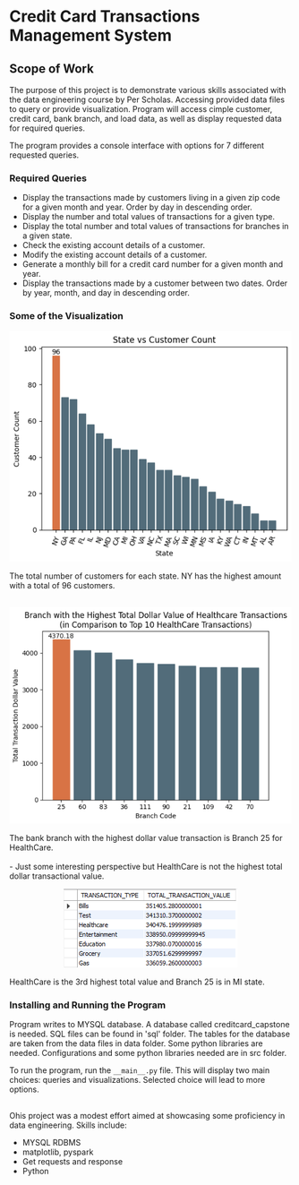# Credit Card Transactions Management System

## Scope of Work
The purpose of this project is to demonstrate various skills associated with the data engineering course by Per Scholas. Accessing provided data files to query or provide visualization. Program will access cimple customer, credit card, bank branch, and load data, as well as display requested data for required queries.

The program provides a console interface with options for 7 different requested queries. 

### Required Queries
- Display the transactions made by customers living in a given zip code for a given month and year. Order by day in descending order.
- Display the number and total values of transactions for a given type.
- Display the total number and total values of transactions for branches in a given state.
- Check the existing account details of a customer.
- Modify the existing account details of a customer.
- Generate a monthly bill for a credit card number for a given month and year.
- Display the transactions made by a customer between two dates. Order by year, month, and day in descending order.

### Some of the Visualization
<p align="center"><img src="./img/Req3_2.PNG"/></p>
The total number of customers for each state. NY has the highest amount with a total of 96 customers.<br><br>
<p align="center"><img src="./img/Req5_4.PNG"/></p>
The bank branch with the highest dollar value transaction is Branch 25 for HealthCare.<br><br>
- Just some interesting perspective but HealthCare is not the highest total dollar transactional value.
<p align="center"><img src="./img/TypeCompare.PNG"/></p>
HealthCare is the 3rd highest total value and Branch 25 is in MI state.

### Installing and Running the Program
Program writes to MYSQL database. A database called creditcard_capstone is needed. SQL files can be found in 'sql' folder. The tables for the database are taken from the data files in data folder. Some python libraries are needed. Configurations and some python libraries needed are in src folder.

To run the program, run the `__main__.py` file. This will display two main choices: queries and visualizations. Selected choice will lead to more options.

##
Ohis project was a modest effort aimed at showcasing some proficiency in data engineering. Skills include:
* MYSQL RDBMS
* matplotlib, pyspark
* Get requests and response
* Python

